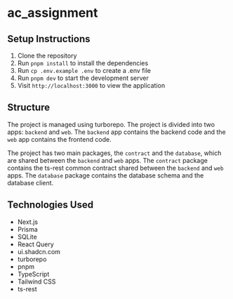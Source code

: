# ac_assignment

## Setup Instructions

1. Clone the repository
2. Run `pnpm install` to install the dependencies
3. Run `cp .env.example .env` to create a .env file
4. Run `pnpm dev` to start the development server
5. Visit `http://localhost:3000` to view the application

## Structure

The project is managed using turborepo. The project is divided into two apps: `backend` and `web`. The `backend` app contains the backend code and the `web` app contains the frontend code.

The project has two main packages, the `contract` and the `database`, which are shared between the `backend` and `web` apps. The `contract` package contains the ts-rest common contract shared between the `backend` and `web` apps. The `database` package contains the database schema and the database client.

## Technologies Used

- Next.js
- Prisma
- SQLite
- React Query
- ui.shadcn.com
- turborepo
- pnpm
- TypeScript
- Tailwind CSS
- ts-rest